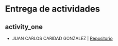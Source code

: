 # Entrega de actividades

## activity_one

- JUAN CARLOS CARIDAD GONZALEZ | [Repositorio](https://github.com/NAUJVZLA?tab=repositories)

